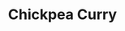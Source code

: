 ---
title: Chickpea Curry
metadata:
  course: Main
  servings: '4'
  source: https://yupitsvegan.com/easy-coconut-chickpea-curry/
  title: Chickpea Curry
ingredients:
- name: red onion
  amount: 1 large
- name: ginger
  amount: 1 inch
- name: chopped tomatoes
  amount: 400 g
- name: cayenne pepper
  amount: 0.25 tsp
- name: coconut oil
  amount: 1 tbsp
- name: garam masala
  amount: 1 tbsp
- name: ground tumeric
  amount: 0.25 tsp
- name: black pepper
  amount: 0.25 tsp
- name: salt
  amount: 0.25 tsp
- name: garlic
  amount: 3 cloves
- name: chickpeas
  amount: 240g
- name: coconut milk
  amount: 400 g
- name: lime
  amount: '1'
cookware:
- name: frying pan
steps:
- description: Slice the red onion.
- description: Add coconut oil to a frying pan on high heat and add the sliced red
    onion. Cook until it's softened.
- description: Grate the garlic and ginger and stir into the pan for 30 seconds. Then
    add the spices and stir for another 30 seconds; garam masala, ground tumeric,
    black pepper, cayenne pepper and salt.
- description: Now add the chopped tomatoes and stir for another 4 minutes.
- description: Add the coconut milk and chickpeas, bring the mixture to a boil and
    then reduce the heat and simmer for 10 minutes.
- description: Just before you take it off the heat, stir in the juice of a lime and
    then serve. Serve on its own or with rice.

---